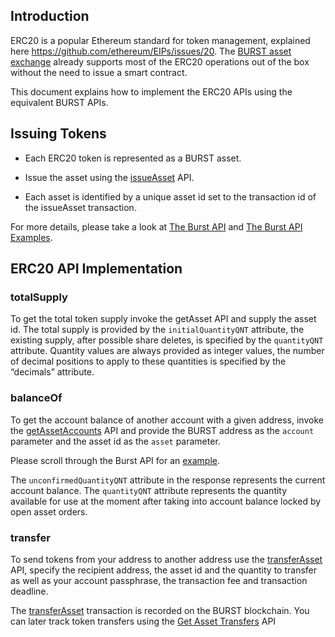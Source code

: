 Introduction
------------

ERC20 is a popular Ethereum standard for token management, explained here <https://github.com/ethereum/EIPs/issues/20>. The [BURST asset exchange](asset-exchange.md) already supports most of the ERC20 operations out of the box without the need to issue a smart contract.

This document explains how to implement the ERC20 APIs using the equivalent BURST APIs.

Issuing Tokens
--------------

* Each ERC20 token is represented as a BURST asset.

* Issue the asset using the [issueAsset](the-burst-api.md) API.

* Each asset is identified by a unique asset id set to the transaction id of the issueAsset transaction.

For more details, please take a look at [The Burst API](the-burst-api.md) and [The Burst API Examples](the-burst-api-examples.md).

ERC20 API Implementation
---------------------------

### totalSupply

To get the total token supply invoke the getAsset API and supply the asset id. The total supply is provided by the `initialQuantityQNT` attribute, the existing supply, after possible share deletes, is specified by the `quantityQNT` attribute. Quantity values are always provided as integer values, the number of decimal positions to apply to these quantities is specified by the “decimals” attribute.

### balanceOf

To get the account balance of another account with a given address, invoke the [getAssetAccounts](the-burst-api.md) API and provide the BURST address as the `account` parameter and the asset id as the `asset` parameter.

Please scroll through the Burst API for an [example](the-burst-api.md).

The `unconfirmedQuantityQNT` attribute in the response represents the current account balance. The `quantityQNT` attribute represents the quantity available for use at the moment after taking into account balance locked by open asset orders.

### transfer

To send tokens from your address to another address use the [transferAsset](the-burst-api.md) API, specify the recipient address, the asset id and the quantity to transfer as well as your account passphrase, the transaction fee and transaction deadline.

The [transferAsset](the-burst-api.md) transaction is recorded on the BURST blockchain. You can later track token transfers using the [Get Asset Transfers](the-burst-api.md) API
